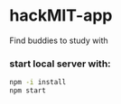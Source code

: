 # hackMIT-app

Find buddies to study with

### start local server with:

```bash
npm -i install
npm start
```
